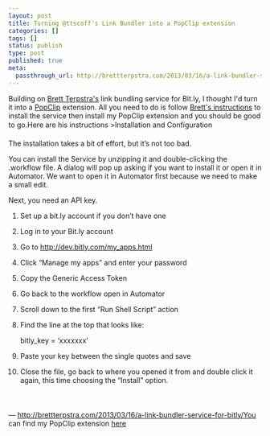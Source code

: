 ```yaml
---
layout: post
title: Turning @ttscoff's Link Bundler into a PopClip extension
categories: []
tags: []
status: publish
type: post
published: true
meta:
  passthrough_url: http://brettterpstra.com/2013/03/16/a-link-bundler-service-for-bitly/
---
```

Building on 
[Brett Terpstra's](http://brettterpstra.com) link bundling service for Bit.ly, I thought I'd turn it into a 
[PopClip](http://pilotmoon.com/popclip/) extension. All you need to do is follow 
[Brett's instructions](http://brettterpstra.com/2013/03/16/a-link-bundler-service-for-bitly/) to install the service then install my PopClip extension and you should be good to go.Here are his instructions >Installation and Configuration


The installation takes a bit of effort, but it’s not too bad.


You can install the Service by unzipping it and double-clicking the .workflow file. A dialog will pop up asking if you want to install it or open it in Automator. We want to open it in Automator first because we need to make a small edit.


Next, you need an API key.


1. Set up a bit.ly account if you don’t have one


2. Log in to your Bit.ly account


3. Go to http://dev.bitly.com/my_apps.html


4. Click “Manage my apps” and enter your password


5. Copy the Generic Access Token


6. Go back to the workflow open in Automator


7. Scroll down to the first “Run Shell Script” action


8. Find the line at the top that looks like:


    bitly_key = ‘xxxxxxx’


9. Paste your key between the single quotes and save


10. Close the file, go back to where you opened it from and double click it again, this time choosing the “Install” option.




  
— http://brettterpstra.com/2013/03/16/a-link-bundler-service-for-bitly/You can find my PopClip extension 
[here](/s/LinkBundle.popclipextz)
